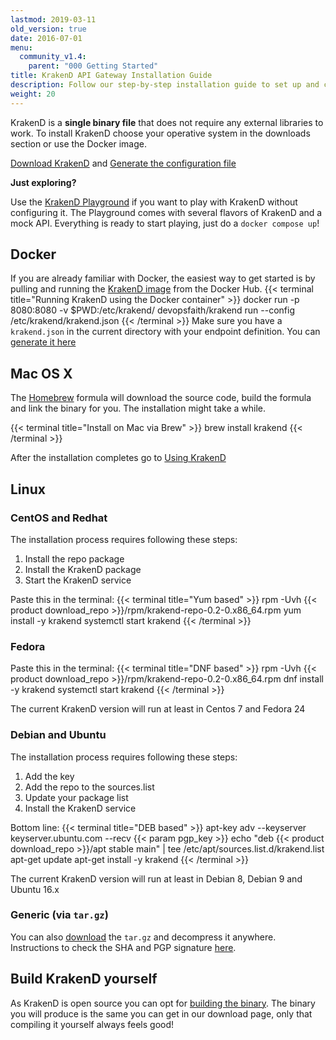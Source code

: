 ```yaml
---
lastmod: 2019-03-11
old_version: true
date: 2016-07-01
menu:
  community_v1.4:
    parent: "000 Getting Started"
title: KrakenD API Gateway Installation Guide
description: Follow our step-by-step installation guide to set up and configure KrakenD API Gateway, enabling efficient and scalable API management.
weight: 20
---
```

KrakenD is a **single binary file** that does not require any external libraries to work. To install KrakenD choose your operative system in the downloads section or use the Docker image.


<a href="/download/" class="btn btn-secondary"><i class="fa fa-download"></i> Download KrakenD</a>
and
<a href="https://designer.krakend.io/" class="btn btn-secondary"><i class="fa fa-file"></i> Generate the configuration file</a>


**Just exploring?**

Use the [KrakenD Playground](https://github.com/krakend/playground-community) if you want to play with KrakenD without configuring it. The Playground comes with several flavors of KrakenD and a mock API. Everything is ready to start playing, just do a `docker compose up`!

## Docker
If you are already familiar with Docker, the easiest way to get started is by pulling and running the [KrakenD image](https://hub.docker.com/r/devopsfaith/krakend/) from the Docker Hub.
{{< terminal title="Running KrakenD using the Docker container" >}}
docker run -p 8080:8080 -v $PWD:/etc/krakend/ devopsfaith/krakend run --config /etc/krakend/krakend.json
{{< /terminal >}}
Make sure you have a `krakend.json` in the current directory with your endpoint definition. You can [generate it here](https://designer.krakend.io/)

## Mac OS X
The [Homebrew](https://brew.sh/) formula will download the source code, build the formula and link the binary for you. The installation might take a while.

{{< terminal title="Install on Mac via Brew" >}}
brew install krakend
{{< /terminal >}}

After the installation completes go to [Using KrakenD](/docs/v1.4/overview/usage/)

## Linux

### CentOS and Redhat
The installation process requires following these steps:

1. Install the repo package
2. Install the KrakenD package
3. Start the KrakenD service

Paste this in the terminal:
{{< terminal title="Yum based" >}}
rpm -Uvh {{< product download_repo >}}/rpm/krakend-repo-0.2-0.x86_64.rpm
yum install -y krakend
systemctl start krakend
{{< /terminal >}}

### Fedora
Paste this in the terminal:
{{< terminal title="DNF based" >}}
rpm -Uvh {{< product download_repo >}}/rpm/krakend-repo-0.2-0.x86_64.rpm
dnf install -y krakend
systemctl start krakend
{{< /terminal >}}

The current KrakenD version will run at least in Centos 7 and Fedora 24

### Debian and Ubuntu

The installation process requires following these steps:

1. Add the key
2. Add the repo to the sources.list
3. Update your package list
4. Install the KrakenD service

Bottom line:
{{< terminal title="DEB based" >}}
apt-key adv --keyserver keyserver.ubuntu.com --recv {{< param pgp_key >}}
echo "deb {{< product download_repo >}}/apt stable main" | tee /etc/apt/sources.list.d/krakend.list
apt-get update
apt-get install -y krakend
{{< /terminal >}}

The current KrakenD version will run at least in Debian 8, Debian 9 and Ubuntu 16.x

### Generic (via `tar.gz`)
You can also [download](/download/) the `tar.gz` and decompress it anywhere. Instructions to check the SHA and PGP signature [here](/docs/v1.4/overview/verifying-packages/).


## Build KrakenD yourself
As KrakenD is open source you can opt for [building the binary](https://github.com/krakend/krakend-ce). The binary you will produce is the same you can get in our download page, only that compiling it yourself always feels good!
